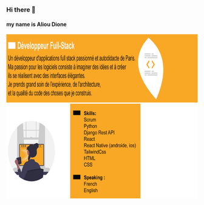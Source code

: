 ### Hi there 👋
#### my name is Aliou Dione
<a href="(https://github.com/Alioudione12/Alioudione12)">
    <img src="goo.png" alt="Logo" width="1000" height="180">
  </a>
  <a href="(https://github.com/Alioudione12/Alioudione12)">
    <img src="skill1.png" alt="Logo" width="1000" height="250">
  </a>






